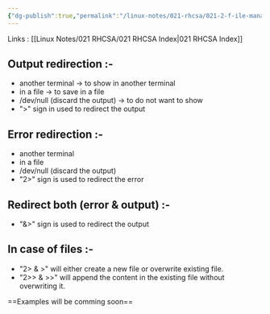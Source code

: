 ```yaml
---
{"dg-publish":true,"permalink":"/linux-notes/021-rhcsa/021-2-f-ile-management/021-2-5-output-and-error-redirection/"}
---
```


Links : [[Linux Notes/021 RHCSA/021 RHCSA Index\|021 RHCSA Index]]

## Output redirection :-

 - another terminal &rarr; to show in another terminal
 - in a file &rarr; to save in a file
 - /dev/null (discard the output) &rarr; to do not want to show
 - ">" sign in used to redirect the output

## Error redirection :-

- another terminal
- in a file 
- /dev/null (discard the output)
- "2>" sign is used to redirect the error

## Redirect both (error & output) :-

- "&>" sign is used to redirect the output

## In case of files :-

- "2> & >" will either create a new file or overwrite existing file.
- "2>> & >>" will append the content in the existing file without overwriting it.

==Examples will be comming soon==